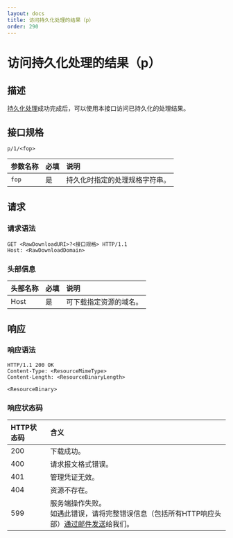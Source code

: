 ```yaml
---
layout: docs
title: 访问持久化处理的结果（p）
order: 290
---
```


<a id="p-download"></a>
# 访问持久化处理的结果（p）

<a id="p-description"></a>
## 描述

[持久化处理][pfopHref]成功完成后，可以使用本接口访问已持久化的处理结果。  

<a id="p-specification"></a>
## 接口规格

```
p/1/<fop>
```

参数名称      | 必填 | 说明
:------------ | :--- | :-----------------------------
`fop`         | 是   | 持久化时指定的处理规格字符串。

<a id="p-request"></a>
## 请求

<a id="request-syntax"></a>
### 请求语法

```
GET <RawDownloadURI>?<接口规格> HTTP/1.1
Host: <RawDownloadDomain>
```

<a id="request-headers"></a>
### 头部信息

头部名称      | 必填  | 说明
:------------ | :---- | :----------------------------------
Host          | 是    | 可下载指定资源的域名。

<a id="p-response"></a>
## 响应

<a id="request-syntax"></a>
### 响应语法

```
HTTP/1.1 200 OK
Content-Type: <ResourceMimeType>
Content-Length: <ResourceBinaryLength>

<ResourceBinary>
```

<a id="p-response-status"></a>
### 响应状态码

HTTP状态码 | 含义
:--------- | :--------------------------
200        | 下载成功。
400	       | 请求报文格式错误。
401        | 管理凭证无效。
404        | 资源不存在。
599	       | 服务端操作失败。<br>如遇此错误，请将完整错误信息（包括所有HTTP响应头部）[通过邮件发送][sendBugReportHref]给我们。

[pfopHref]:             pfop.html                                        "触发持久化处理"
[accessTokenHref]:      ../../security/access-token.html                 "管理凭证"
[sendBugReportHref]:    mailto:support@qiniu.com?subject=599错误日志     "发送错误报告"

[urlescapeHref]:            http://zh.wikipedia.org/wiki/%E7%99%BE%E5%88%86%E5%8F%B7%E7%BC%96%E7%A0%81
